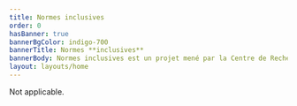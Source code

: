 ```yaml
---
title: Normes inclusives
order: 0
hasBanner: true
bannerBgColor: indigo-700
bannerTitle: Normes **inclusives**
bannerBody: Normes inclusives est un projet mené par la Centre de Recherche pour une Conception Inclusive, qui se consacre à l'élaboration de lignes directrices garantissant que les produits, les services et les environnements sont accessibles et utilisables par tous. Nous nous attachons à promouvoir l'équité, la diversité et l'inclusion en élaborant des normes qui répondent aux besoins de tous les individus, y compris les personnes handicapées et les communautés marginalisées.
layout: layouts/home
---
```

Not applicable.
